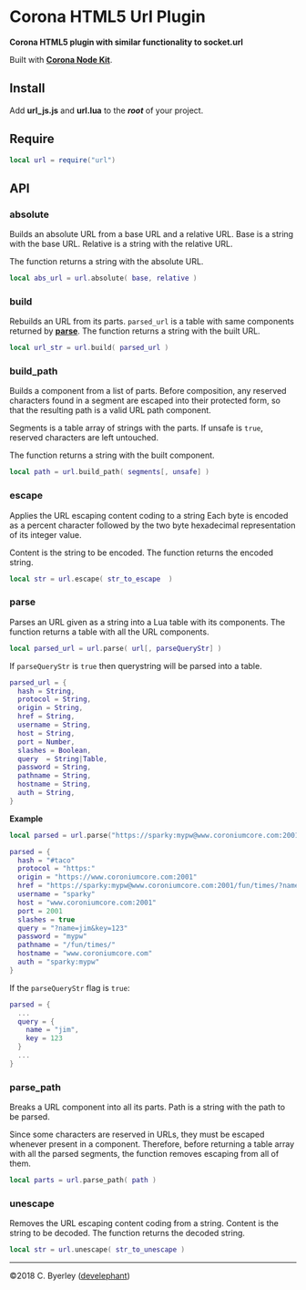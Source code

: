 # Corona HTML5 Url Plugin

__Corona HTML5 plugin with similar functionality to socket.url__

Built with __[Corona Node Kit](https://develephant.github.io/corona-html5-node-kit-docs/)__.

## Install

Add __url_js.js__ and __url.lua__ to the ___root___ of your project.

## Require

```lua
local url = require("url")
```

## API

### absolute

Builds an absolute URL from a base URL and a relative URL. Base is a string with the base URL. Relative is a string with the relative URL.

The function returns a string with the absolute URL.

```lua
local abs_url = url.absolute( base, relative )
```

### build

Rebuilds an URL from its parts. `parsed_url` is a table with same components returned by __[parse](#parse)__. The function returns a string with the built URL.

```lua
local url_str = url.build( parsed_url )
```

### build_path

Builds a <path> component from a list of <segment> parts. Before composition, any reserved characters found in a segment are escaped into their protected form, so that the resulting path is a valid URL path component.

Segments is a table array of strings with the <segment> parts. If unsafe is `true`, reserved characters are left untouched.

The function returns a string with the built <path> component.

```lua
local path = url.build_path( segments[, unsafe] )
```

### escape

Applies the URL escaping content coding to a string Each byte is encoded as a percent character followed by the two byte hexadecimal representation of its integer value.

Content is the string to be encoded. The function returns the encoded string.

```lua
local str = url.escape( str_to_escape  )
```

### parse

Parses an URL given as a string into a Lua table with its components. The function returns a table with all the URL components.

```lua
local parsed_url = url.parse( url[, parseQueryStr] )
```

If `parseQueryStr` is `true` then querystring will be parsed into a table.

```lua
parsed_url = {
  hash = String,
  protocol = String,
  origin = String,
  href = String,
  username = String,
  host = String,
  port = Number,
  slashes = Boolean,
  query	 = String|Table,
  password = String,
  pathname = String,
  hostname = String,
  auth = String,
}
```

__Example__

```lua
local parsed = url.parse("https://sparky:mypw@www.coroniumcore.com:2001/fun/times/?name=jim&key=123#taco")

parsed = {
  hash = "#taco"
  protocol = "https:"
  origin = "https://www.coroniumcore.com:2001"
  href = "https://sparky:mypw@www.coroniumcore.com:2001/fun/times/?name=jim&key=123#taco"
  username = "sparky"
  host = "www.coroniumcore.com:2001"
  port = 2001
  slashes =	true
  query	= "?name=jim&key=123"
  password = "mypw"
  pathname = "/fun/times/"
  hostname = "www.coroniumcore.com"
  auth = "sparky:mypw"
}
```

If the `parseQueryStr` flag is `true`:

```lua
parsed = {
  ...
  query = {
    name = "jim",
    key = 123
  }
  ...
}
```

### parse_path

Breaks a <path> URL component into all its <segment> parts. Path is a string with the path to be parsed.

Since some characters are reserved in URLs, they must be escaped whenever present in a <path> component. Therefore, before returning a table array with all the parsed segments, the function removes escaping from all of them.

```lua
local parts = url.parse_path( path )
```

### unescape

Removes the URL escaping content coding from a string. Content is the string to be decoded. The function returns the decoded string.

```lua
local str = url.unescape( str_to_unescape )
```

---

&copy;2018 C. Byerley ([develephant](https://develephant.com))
